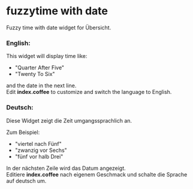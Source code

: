 # fuzzytime with date
Fuzzy time with date widget for Übersicht.

### English:
This widget will display time like:

- "Quarter After Five"
- "Twenty To Six"

and the date in the next line.  
Edit **index.coffee** to customize and switch the language to English.

### Deutsch:
Diese Widget zeigt die Zeit umgangssprachlich an.

Zum Beispiel:

- "viertel nach Fünf"
- "zwanzig vor Sechs"
- "fünf vor halb Drei"

In der nächsten Zeile wird das Datum angezeigt.  
Editiere **index.coffee** nach eigenem Geschmack und schalte die Sprache auf deutsch um.
